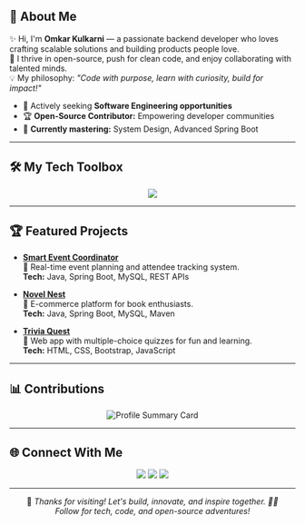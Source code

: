 ## 👋 About Me

✨ Hi, I'm **Omkar Kulkarni** — a passionate backend developer who loves crafting scalable solutions and building products people love.  
🚀 I thrive in open-source, push for clean code, and enjoy collaborating with talented minds.  
💡 My philosophy: _"Code with purpose, learn with curiosity, build for impact!"_
- 💼 Actively seeking **Software Engineering opportunities**  
- 🏆 **Open-Source Contributor:** Empowering developer communities  
- 🧠 **Currently mastering:** System Design, Advanced Spring Boot

---

## 🛠️ My Tech Toolbox

<p align="center">
  <img src="https://skillicons.dev/icons?i=java,spring,hibernate,mysql,html,css,js,bootstrap,git,github,postman,idea,vscode" />
</p>

---

## 🏆 Featured Projects

- [**Smart Event Coordinator**](https://github.com/omkarkulkarni2704/Smart-Event-Coordinator)  
  📌 Real-time event planning and attendee tracking system.  
  **Tech:** Java, Spring Boot, MySQL, REST APIs  

- [**Novel Nest**](https://github.com/omkarkulkarni2704/NovelNest)  
  📌 E-commerce platform for book enthusiasts.  
  **Tech:** Java, Spring Boot, MySQL, Maven  

- [**Trivia Quest**](https://github.com/omkarkulkarni2704/Trivia-Quest)  
  📌 Web app with multiple-choice quizzes for fun and learning.  
  **Tech:** HTML, CSS, Bootstrap, JavaScript  

---

## 📊 Contributions
<p align="center">
  <img src="https://github-profile-summary-cards.vercel.app/api/cards/profile-details?username=omkarkulkarni2704&theme=github_dark" alt="Profile Summary Card" />
</p>

---

## 🌐 Connect With Me

<p align="center">
  <a href="https://www.linkedin.com/in/omkarkulkarni-dev/"><img src="https://img.shields.io/badge/LinkedIn-%40omkarkulkarni-0c66c3.svg?style=for-the-badge&logo=linkedin" /></a>
  <a href="mailto:omkarkulkarni2704@gmail.com"><img src="https://img.shields.io/badge/Gmail-Contact%20Me-D14836?style=for-the-badge&logo=gmail&logoColor=white" /></a>
  <img src="https://komarev.com/ghpvc/?username=omkarkulkarni2704&label=Profile%20Views&color=0e75b6&style=for-the-badge" />
</p>

---

<p align="center">
  🌟 <em>Thanks for visiting! Let's build, innovate, and inspire together. 🚀🔥</em><br/>
  <em>Follow for tech, code, and open-source adventures!</em>
</p>

